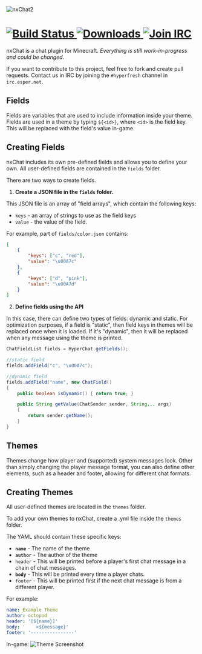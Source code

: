 ![nxChat2](http://puu.sh/jk9RD/2bdce09bf5.png)

[ ![Build Status][build-badge] ][build] [ ![Downloads][dl-badge] ][dl] [ ![Join IRC][irc-badge] ][irc]
===
nxChat is a chat plugin for Minecraft.
*Everything is still work-in-progress and could be changed.*

If you want to contribute to this project, feel free to fork and create pull requests.
Contact us in IRC by joining the `#hyperfresh` channel in `irc.esper.net`.

Fields
------
Fields are variables that are used to include information inside your theme.
Fields are used in a theme by typing `${<id>}`, where `<id>` is the field key.
This will be replaced with the field's value in-game.

Creating Fields
------
nxChat includes its own pre-defined fields and allows you to define your own.
All user-defined fields are contained in the `fields` folder.

There are two ways to create fields.

1) **Create a JSON file in the `fields` folder.**

This JSON file is an array of "field arrays", which contain the following keys:
 - `keys` - an array of strings to use as the field keys
 - `value` - the value of the field.

For example, part of `fields/color.json` contains:
```json
[
	{
		"keys": ["c", "red"],
		"value": "\u00A7c"
	},
	{
		"keys": ["d", "pink"],
		"value": "\u00A7d"
	}
]
```

2) **Define fields using the API**

In this case, there can define two types of fields: dynamic and static.
For optimization purposes, if a field is "static", then field keys in themes will be replaced once when it is loaded. If it's "dynamic", then it will be replaced when any message using the theme is printed.

```java
ChatFieldList fields = HyperChat.getFields();

//static field
fields.addField("c", "\u00A7c");

//dynamic field
fields.addField("name", new ChatField()
{
	public boolean isDynamic() { return true; }

	public String getValue(ChatSender sender, String... args)
	{
		return sender.getName();
	}
}
```

Themes
------
Themes change how player and (supported) system messages look.
Other than simply changing the player message format, you can also define other elements, such as a header and footer, allowing for different chat formats.

Creating Themes
------
All user-defined themes are located in the `themes` folder.

To add your own themes to nxChat, create a .yml file inside the `themes` folder.

The YAML should contain these specific keys:
 - __`name`__ - The name of the theme
 - __`author`__ - The author of the theme
 - `header` - This will be printed before a player's first chat message in a chain of chat messages.
 - __`body`__ - This will be printed every time a player chats.
 - `footer` - This will be printed first if the next chat message is from a different player.

For example:
```yaml
name: Example Theme
author: octopod
header: '[${name}]'
body: '    >${message}'
footer: '----------------'
```
In-game:
![Theme Screenshot](http://puu.sh/jkQNT/b0451e55ec.png)

[build-badge]: https://img.shields.io/travis/hyperfresh/mc-hyperchat.svg?style=flat-square

[build]: https://travis-ci.org/hyperfresh/mc-hyperchat

[dl-badge]: https://img.shields.io/github/downloads/hyperfresh/mc-hyperchat/latest/total.svg?style=flat-square

[dl]: https://github.com/hyperfresh/mc-hyperchat/releases/latest

[irc-badge]: https://img.shields.io/badge/irc-join%20chat-brightgreen.svg?style=flat-square

[irc]: https://webchat.esper.net/?channels=hyperfresh
